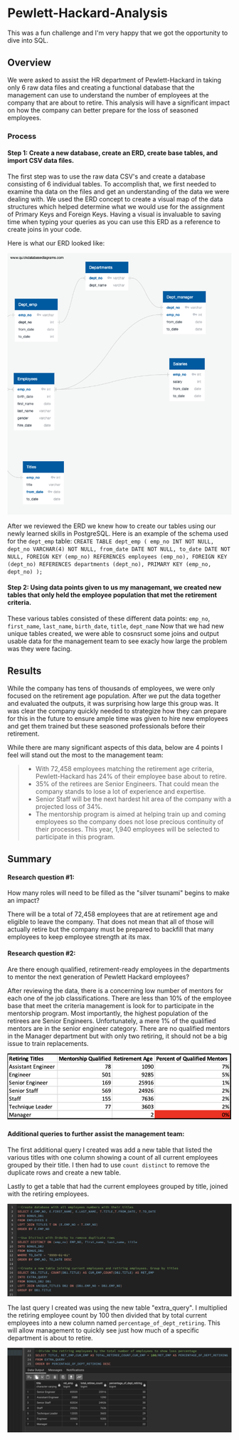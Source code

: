 # Pewlett-Hackard-Analysis

This was a fun challenge and I'm very happy that we got the opportunity to dive into SQL.


## Overview
We were asked to assist the HR department of Pewlett-Hackard in taking only 6 raw data files and creating a functional database that the management can use to understand the number of employees at the company that are about to retire. This analysis will have a significant impact on how the company can better prepare for the loss of seasoned employees.

### Process

#### Step 1: Create a new database, create an ERD, create base tables, and import CSV data files.

The first step was to use the raw data CSV's and create a database consisting of 6 individual tables. To accomplish that, we first needed to examine tha data on the files and get an understanding of the data we were dealing with. We used the ERD concept to create a visual map of the data structures which helped determine what we would use for the assignment of Primary Keys and Foreign Keys. Having a visual is invaluable to saving time when typing your queries as you can use this ERD as a reference to create joins in your code.

Here is what our ERD looked like:

![](https://github.com/TONY-H83/Pewlett-Hackard-Analysis/blob/main/EmployeeDB.png)

After we reviewed the ERD we knew how to create our tables using our newly learned skills in PostgreSQL. Here is an example of the schema used for the ``dept_emp`` table:
 ``CREATE TABLE dept_emp (
   emp_no INT NOT NULL,
   dept_no VARCHAR(4) NOT NULL,
   from_date DATE NOT NULL,
   to_date DATE NOT NULL,
 FOREIGN KEY (emp_no) REFERENCES employees (emp_no),
 FOREIGN KEY (dept_no) REFERENCES departments (dept_no),
 PRIMARY KEY (emp_no, dept_no)
);``

#### Step 2: Using data points given to us my managemant, we created new tables that only held the employee population that met the retirement criteria.

These various tables consisted of these different data points: ``emp_no``, ``first_name``, ``last_name``, ``birth_date``, ``title``, ``dept_name``
Now that we had new unique tables created, we were able to cosnsruct some joins and output usable data for the management team to see exacly how large the problem was they were facing. 

## Results

While the company has tens of thousands of employees, we were only focused on the retirement age population. After we put the data together and evaluated the outputs, it was surprising how large this group was. It was clear the company quickly needed to strategize how they can prepare for this in the future to ensure ample time was given to hire new employees and get them trained but these seasoned professionals before their retirement. 

While there are many significant aspects of this data, below are 4 points I feel will stand out the most to the management team:
> - With 72,458 employees matching the retirement age criteria, Pewlett-Hackard has 24% of their employee base about to retire.
> - 35% of the retirees are Senior Engineers. That could mean the company stands to lose a lot of experience and expertise.
> - Senior Staff will be the next hardest hit area of the company with a projected loss of 34%.
> - The mentorship program is aimed at helping train up and coming employees so the company does not lose precious continuity of their processes. This year, 1,940 employees will be selected to participate in this program.

## Summary

#### Research question #1: 
How many roles will need to be filled as the "silver tsunami" begins to make an impact?

There will be a total of 72,458 employees that are at retirement age and eligible to leave the company. That does not mean that all of those will actually retire but the company must be prepared to backfill that many employees to keep employee strength at its max.

#### Research question #2: 
Are there enough qualified, retirement-ready employees in the departments to mentor the next generation of Pewlett Hackard employees?

After reviewing the data, there is a concerning low number of mentors for each one of the job classifications. There are less than 10% of the employee base that meet the criteria management is look for to participate in the mentorship program. Most importantly, the highest population of the retirees are Senior Engineers. Unfortunately, a mere 1% of the qualified mentors are in the senior engineer category. There are no qualified mentors in the Manager department but with only two retiring, it should not be a big issue to train replacements.

![](https://github.com/TONY-H83/Pewlett-Hackard-Analysis/blob/main/Mentorship%20Elgibility.png)

#### Additional queries to further assist the management team:

The first additional query I created was add a new table that listed the various titles with one column showing a count of all current employees grouped by their title. I then had to use ``count distinct`` to remove the duplicate rows and create a new table.

Lastly to get a table that had the current employees grouped by title, joined with the retiring employees.

![](https://github.com/TONY-H83/Pewlett-Hackard-Analysis/blob/main/Losses.png)


The last query I created was using the new table "extra_query". I multiplied the retiring employee count by 100 then divided that by total current employees into a new column named ``percentage_of_dept_retiring``. This will allow management to quickly see just how much of a specific department is about to retire.


![](https://github.com/TONY-H83/Pewlett-Hackard-Analysis/blob/main/LOSS%20PERCENTAGE.png)




